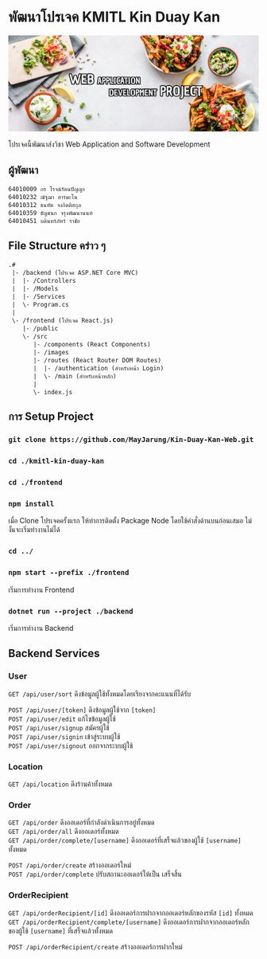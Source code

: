# พัฒนาโปรเจค KMITL Kin Duay Kan

![Cover](frontend/src/images/banner.png)

โปรเจคนี้พัฒนาส่งวิชา Web Application and Software Development

## ผู้พัฒนา

```
64010009 กร โรจน์รัตนปัญญา
64010232 ณัฐฌา สารมะโน
64010312 ธนทัต จงกิตติสกุล
64010359 ธัญชนก จรุงพัฒนานนท์
64010451 บดินทร์ภัทร์ ราชัย
```

## File Structure คร่าว ๆ

```
.#
 |- /backend (โปรเจค ASP.NET Core MVC)
 |  |- /Controllers
 |  |- /Models
 |  |- /Services
 |  \- Program.cs
 |
 \- /frontend (โปรเจค React.js) 
    |- /public
    \- /src
       |- /components (React Components)
       |- /images
       |- /routes (React Router DOM Routes)
       |  |- /authentication (สำหรับหน้า Login)
       |  \- /main (สำหรับหน้าหลัก)
       |
       \- index.js
```

## การ Setup Project

### `git clone https://github.com/MayJarung/Kin-Duay-Kan-Web.git`

### `cd ./kmitl-kin-duay-kan`

### `cd ./frontend`

### `npm install`

เมื่อ Clone โปรเจคครั้งแรก ให้ทำการติดตั้ง Package Node โดยใช้คำสั่งด้านบนก่อนเสมอ ไม่งั้นจะเริ่มทำงานไม่ได้

### `cd ../`

### `npm start --prefix ./frontend`

เริ่มการทำงาน Frontend

### `dotnet run --project ./backend`

เริ่มการทำงาน Backend

## Backend Services

### User

`GET /api/user/sort` ดึงข้อมูลผู้ใช้ทั้งหมดโดยเรียงจากคะแนนที่ได้รับ

`POST /api/user/[token]` ดึงข้อมูลผู้ใช้จาก `[token]`<br>
`POST /api/user/edit` แก้ไขข้อมูลผู้ใช้<br>
`POST /api/user/signup` สมัครผู้ใช้<br>
`POST /api/user/signin` เข้าสู่ระบบผู้ใช้<br>
`POST /api/user/signout` ออกจากระบบผู้ใช้<br>

### Location

`GET /api/location` ดึงร้านค้าทั้งหมด<br>

### Order

`GET /api/order` ดึงออเดอร์ที่กำลังดำเนินการอยู่ทั้งหมด<br>
`GET /api/order/all` ดึงออเดอร์ทั้งหมด<br>
`GET /api/order/complete/[username]` ดึงออเดอร์ที่เสร็จแล้วของผู้ใช้ `[username]` ทั้งหมด<br>

`POST /api/order/create` สร้างออเดอร์ใหม่<br>
`POST /api/order/complete` ปรับสถานะออเดอร์ให้เป็น เสร็จสิ้น<br>

### OrderRecipient

`GET /api/orderRecipient/[id]` ดึงออเดอร์การฝากจากออเดอร์หลักของรหัส `[id]` ทั้งหมด<br>
`GET /api/orderRecipient/complete/[username]` ดึงออเดอร์การฝากจากออเดอร์หลักของผู้ใช้ `[username]`
ที่เสร็จแล้วทั้งหมด<br>

`POST /api/orderRecipient/create` สร้างออเดอร์การฝากใหม่<br>
